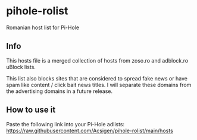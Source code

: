 # pihole-rolist
Romanian host list for Pi-Hole

## Info
This hosts file is a merged collection of hosts from zoso.ro and adblock.ro uBlock lists.

This list also blocks sites that are considered to spread fake news or have spam like content / click bait news titles.
I will separate these domains from the advertising domains in a future release.

## How to use it
Paste the following link into your Pi-Hole adlists: <https://raw.githubusercontent.com/Acsigen/pihole-rolist/main/hosts>
